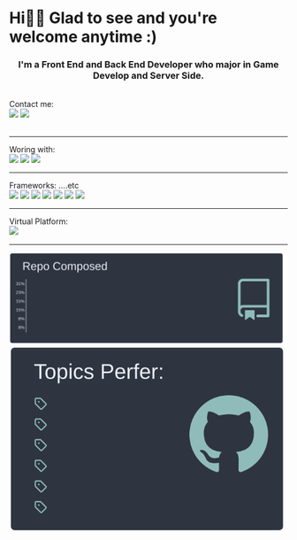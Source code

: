 
# Hi🙋‍♂️  Glad to see and you're welcome anytime :)

### <center> I'm a Front End and Back End Developer who major in Game Develop and Server Side.</center>

<br/>
Contact me:<br/>

<a src="kwangsing3@gmail.com">
    <img src="https://img.shields.io/badge/Gmail-D14836?style=for-the-badge&logo=gmail&logoColor=white"> </img>
</a>

<a src="https://github.com/kwangsing3/">
    <img src="https://img.shields.io/badge/GitHub-100000?style=for-the-badge&logo=github&logoColor=white"> </img>
</a>
<br/><br/>


___
Woring with:<br>
![](https://img.shields.io/badge/Windows-0078D6?style=flate&logo=windows&logoColor=white)
![](https://img.shields.io/badge/mac%20os-000000?style=flate&logo=apple&logoColor=white)
![](https://img.shields.io/badge/Linux-FCC624?style=flate&logo=linux&logoColor=black)
____
Frameworks: ....etc <br> 
![](https://img.shields.io/badge/Node.js-339933?style=flate&logo=nodedotjs&logoColor=white)
![](https://img.shields.io/badge/Unity-100000?style=flate&logo=unity&logoColor=white)
![](https://img.shields.io/badge/-Unreal%20Engine-313131?style=flate&logo=unreal-engine&logoColor=white)
![](https://img.shields.io/badge/Git-F05032?style=flate&logo=git&logoColor=white)
![](https://img.shields.io/badge/CMake-064F8C?style=flate&logo=cmake&logoColor=white)
![](https://img.shields.io/badge/OpenGL-FFFFFF?style=flate&logo=opengl)
![](https://img.shields.io/badge/Markdown-000000?style=flate&logo=markdown&logoColor=green) 
____
Virtual Platform:<br>
![](https://img.shields.io/badge/Google_Cloud-4285F4?style=flate&logo=google-cloud&logoColor=white)
____



   
<a src="https://github.com/kwangsing3/github-profilemd-Generater">
    <img src="./output/nord_dark/langcompos.svg"> </img>
</a>
<br/>

<a src="https://github.com/kwangsing3/github-profilemd-Generater">
    <img src="./output/nord_dark/tagsstat.svg"> </img>
</a>
